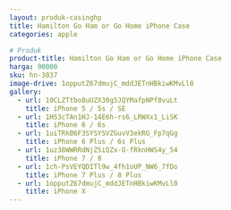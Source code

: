 ```yaml
---
layout: produk-casinghp
title: Hamilton Go Ham or Go Home iPhone Case
categories: apple

# Produk
product-title: Hamilton Go Ham or Go Home iPhone Case
harga: 90000
sku: hn-3037
image-drive: 1opputZ67dmujC_mddJETnHBkiwKMvLl0
gallery:
  - url: 10CLZTtbo8uUZX30g5JQYMafpNPf8vuLt
    title: iPhone 5 / 5s / SE
  - url: 1HS3cTAn1HJ-14E6h-rs6_LRWXx1_LiSK
    title: iPhone 6 / 6s
  - url: 1uiTRkB6F3SYSYSVZGuvV3ekRG_Fp7qGg
    title: iPhone 6 Plus / 6s Plus
  - url: 1uz38WWRRdNjZSiQZx-O-fRknHWS4y_54
    title: iPhone 7 / 8
  - url: 1ch-PsVEYQDITl9w_4fh1oUP_NW6_7fDo
    title: iPhone 7 Plus / 8 Plus
  - url: 1opputZ67dmujC_mddJETnHBkiwKMvLl0
    title: iPhone X
---
```

